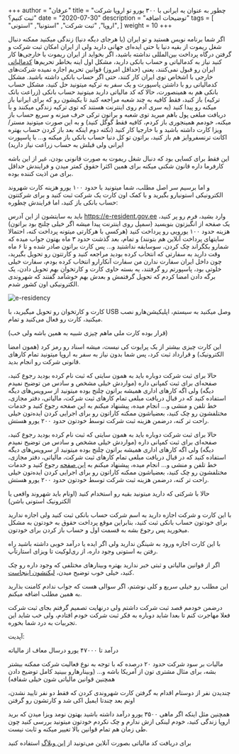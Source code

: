 +++
author = "عرفان"
title = "چطور به عنوان یه ایرانی با ۳۰۰ یورو تو اروپا شرکت ثبت کنیم؟"
date = "2020-07-30"
description = "توضیحات اضافه"
tags = [
    "اروپا",
    "ثبت شرکت",
    "استونیا",
    "استونی",
]
weight = 10
+++

اگر شما برنامه نویس هستید و تو ایران (یا هرجای دیگه دنیا) زندگی میکنید ممکنه دنبال شغل ریموت از بقیه دنیا یا حتی ایده‌ای جهانی دارید ولی از ایران امکان ثبت شرکت و گرفتن درگاه پرداخت بین‌المللی نداشته باشید، اگر بخواید از ایران ریموت با خارجی‌ها کار کنید نیاز به کدمالیاتی و حساب بانکی دارید، مشکل اول اینه بخاطر تحریم‌ها [کدمالیاتی](https://tamturkey.com/%D8%B1%D9%88%D8%B4-%D8%AF%D8%B1%DB%8C%D8%A7%D9%81%D8%AA-%D8%B4%D9%85%D8%A7%D8%B1%D9%87-%D9%85%D8%A7%D9%84%DB%8C%D8%A7%D8%AA%DB%8C-vergi-numarasi/) ایران رو قبول نمی‌کنند، یعنی (حداقل امروز) قوانین تحریم اجازه نمیده شرکت‌های خارجی با اشخاص توی ایران کار کنند، حتی اگر حساب بانکی داشته باشید. مشکل کدمالیاتی رو با داشتن پاسپورت و یک سفر به ترکیه میتونید حل کنید، مشکل حساب بانکی هم به همینصورت، حالا که کد مالیاتی دارید میتونید حساب بانکی (زراعت بانک ترکیه) باز کنید، فقط کافیه به چند شعبه مراجعه کنید تا یکیشون رو که برای ایرانیا باز میکنه رو پیدا کنید (یه سری آدم روی اینترنت هستند که توی ترکیه زندگی میکنند و با دریافت مبلغی پول باهم میرید توی شعبه و براتون ترکی حرف میزنه و سریع حساب باز میکنه، خودمم همینجوری باز کردم، کافیه فقط گوگل کنید) و به این صورت میتونید مستر/ویزا کارت داشته باشید و با خارجیا کار کنید (نکته دوم اینکه بعد باز کردن حساب بهتره اکانت ترنسفروایز هم باز کنید، براتون تو کل دنیا حساب بانکی باز میکنه و... با پاسپورت ایرانی ولی قبلش به حساب زراعت نیاز دارید)

این فقط برای کسایی بود که دنبال شغل ریموت به صورت قانونی بودن، غیر از این باشه کارفرما داره قانون شکنی میکنه برای همین اکثرا حقوق کمتر میدن و فرایندش حداقل برای من اذیت کننده بوده.

و اما برسیم سر اصل مطلب، شما میتونید با حدود ۱۰۰ یورو هزینه کارت شهروند الکترونیکی استونیارو بگیرید و با کمک اون کارت یک شرکت ثبت کنید و برای شرکتتون حساب بانکی باز کنید، اما فرایندش چطوره:

باید به سایتشون از این آدرس https://e-resident.gov.ee وارد بشید، فرم رو پر کنید، یک صفحه از انگیزتون بنویسید (سمپل روی اینترنت پیدا میشه اگر خیلی چلنج بود براتون) هزینه حدود ۱۰۰ یورویی رو پرداخت کنید (هرکسی با هرکارتی میتونه پرداخت کنه، احتمالا سایتهای پرداخت آنلاین هم بتونند) و تمام، بعد گذشت حدود ۳ ماه بهتون جواب میده که شمارو بکگراند چک کردن، سوسابقه نداشتید و... پس کارت براتون صادر شده و تا ۶ ماه وقت دارید به سفارتی که انتخاب کرده بودید مراجعه کنید و کارتتون رو تحویل بگیرید، چون داخل ایران سفارت ندارن من سفارت آنکارارو انتخاب کرده بودم، سفارت خیلی خلوتی بود، پاسپورتم رو گرفتند، یه بسته حاوی کارت و کارتخوان بهم تحویل دادن، یک برگه دادن امضا کردم که تحویل گرفتمش و بعدش بهم خوشآمد گفتند که شهروندی الکترونیکی اون کشور شدم.

![e-residency](/images/e-residency.webp)

کارت و کارتخوان رو تحویل میگیرید، با USB وصل میکنید به سیستم، اپلیکیشن‌هارو نصب میکنید، کارت رو فعال می‌کنید و تمام. 

(قرار بوده کارت ملی ماهم چیزی شبیه به همین باشه ولی خب)

این کارت چیزی بیشتر از یک پرایوت کی نیست، میشه اسناد رو رمز کرد (همون امضا الکترونیک) و قرارداد ثبت کرد، پس شما بدون نیاز به سفر به اروپا میتونید تمام کارهای قانونی شرکت رو انجام بدید.

حالا برای ثبت شرکت دوباره باید به همون سایتی که ثبت نام کرده بودید رجوع کنید، صفحه‌ای برای ثبت کمپانی داره (مواردش خیلی مشخص و سادس من توضیح نمیدم دیگه) ولی اگه کارهای اداری همیشه براتون چلنج بوده میتونید از سرویس‌های دیگه استفاده کنید که در قبال دریافت مبلغی تمام کارهای ثبت شرکت، مالیاتی، دفتر مجازی، خط تلفن و منشی و... انجام میده، پیشنهاد میکنم به این صفحه رجوع کنید و خدمات مختلفشون رو چک کنید، بعضیاشون ممکنه کاراتون رو برای اجرایی کردن ایده‌تون خیلی راحت تر کنه، درضمن هزینه ثبت شرکت توسط خودتون حدود ۲۰۰ یورو هستش.

حالا برای ثبت شرکت دوباره باید به همون سایتی که ثبت نام کرده بودید رجوع کنید، صفحه‌ای برای ثبت کمپانی داره (مواردش خیلی مشخص و سادس من توضیح نمیدم دیگه) ولی اگه کارهای اداری همیشه براتون چلنج بوده میتونید از سرویس‌های دیگه استفاده کنید که در قبال دریافت مبلغی تمام کارهای ثبت شرکت، مالیاتی، دفتر مجازی، خط تلفن و منشی و... انجام میده، پیشنهاد میکنم به [این صفحه](https://marketplace.e-resident.gov.ee/) رجوع کنید و خدمات مختلفشون رو چک کنید، بعضیاشون ممکنه کاراتون رو برای اجرایی کردن ایده‌تون خیلی راحت تر کنه، درضمن هزینه ثبت شرکت توسط خودتون حدود ۲۰۰ یورو هستش.

حالا با شرکتی که دارید میتونید بقیه رو استخدام کنید (اونام باید شهروند واقعی یا الکترونیک استونی باشن) 

با این کارت و شرکت اجازه دارید به اسم شرکت حساب بانکی ثبت کنید ولی اجازه ندارید برای خودتون حساب بانکی ثبت کنید، بنابراین موقع پرداخت حقوق به خودتون به مشکل میخورید پس رجوع بشه به قسمت اول و حساب باز کردن برای خودتون.

با این کارت اجازه ورود به شینگن ندارید ولی اگر ایده یا درآمد خوبی داشته باشید راه رفتن به استونی وجود داره، از ری‌لوکیت تا ویزای استارتآپ.

اگر از قوانین مالیاتی و ثبتی خبر ندارید بهتره وبینارهای مختلفی که وجود داره رو چک کنید، خیلی خوب توضیح میدن، [لیکنشون اینجاست](https://www.facebook.com/pg/eResidents/videos/).

این مطلب رو خیلی سریع و کلی نوشتم، اگر سوالی هست که جواب ندادم کامنت بذارید به همین مطلب اضافه میکنم.

درضمن خودمم قصد ثبت شرکت داشتم ولی درنهایت تصمیم گرفتم بجای ثبت شرکت فعلا مهاجرت کنم تا بعدا شاید دوباره به فکر ثبت شرکت خودم افتادم، ولی خب شاید این تجربیات به درد شما بخوره.

آپدیت:

درآمد تا ۴۷۰۰۰ یورو درسال معاف از مالیاته

مالیات بر سود شرکت حدود ۲۰ درصده که با توجه به نوع فعالیت شرکت ممکنه بیشتر بشه، برای مثال مشتری تون از آمریکا باشه و... (وبینارهارو ببینید کامل توضیح دادن همچنین قوانین مالیاتی شون خیلی شفافه)

چندیدن نفر از دوستام اقدام به گرفتن کارت شهروندی کردن که فقط دو نفر تایید نشدن، اونم بعد چندتا ایمیل اکی شد و کارتشون رو گرفتن

همچنین مثل اینکه اگر ماهی ۳۵۰۰ یورو درآمد داشته باشید بهتون نومد ویزا میدن که برید اروپا زندگی کنید، خودم لینکی ازش ندارم و چک نکردم خودتون میتونید بررسی کنید چون طی زمان هم تمام قوانین بالا تغییر میکنه و ثابت نیست.

برای دریافت کد مالیاتی بصورت آنلاین می‌تونید از [این وبلاگ](https://tamturkey.com/%D8%B1%D9%88%D8%B4-%D8%AF%D8%B1%DB%8C%D8%A7%D9%81%D8%AA-%D8%B4%D9%85%D8%A7%D8%B1%D9%87-%D9%85%D8%A7%D9%84%DB%8C%D8%A7%D8%AA%DB%8C-vergi-numarasi/) استفاده کنید
